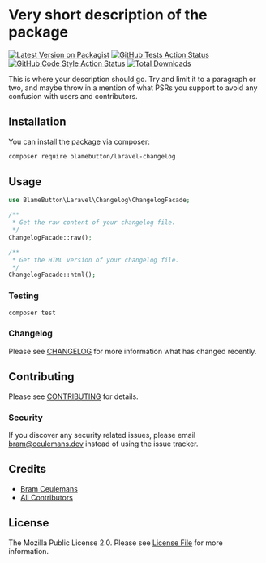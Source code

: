 # Very short description of the package

[![Latest Version on Packagist](https://img.shields.io/packagist/v/blamebutton/laravel-changelog.svg?style=flat-square)](https://packagist.org/packages/blamebutton/laravel-changelog)
[![GitHub Tests Action Status](https://img.shields.io/github/workflow/status/blamebutton/laravel-changelog/phpunit?label=tests)](https://github.com/blamebutton/laravel-changelog/actions?query=workflow%3Aphpunit+branch%3Amain)
[![GitHub Code Style Action Status](https://img.shields.io/github/workflow/status/blamebutton/laravel-changelog/php-cs-fixer?label=code%20style)](https://github.com/blamebutton/laravel-changelog/actions?query=workflow%3Aphp-cs-fixer+branch%3Amain)
[![Total Downloads](https://img.shields.io/packagist/dt/blamebutton/laravel-changelog.svg?style=flat-square)](https://packagist.org/packages/blamebutton/laravel-changelog)

This is where your description should go. Try and limit it to a paragraph or two, and maybe throw in a mention of what PSRs you support to avoid any confusion with users and contributors.

## Installation

You can install the package via composer:

```bash
composer require blamebutton/laravel-changelog
```

## Usage

```php
use BlameButton\Laravel\Changelog\ChangelogFacade;

/** 
 * Get the raw content of your changelog file. 
 */
ChangelogFacade::raw();

/**
 * Get the HTML version of your changelog file.
 */
ChangelogFacade::html();
```

### Testing

```bash
composer test
```

### Changelog

Please see [CHANGELOG](CHANGELOG.md) for more information what has changed recently.

## Contributing

Please see [CONTRIBUTING](CONTRIBUTING.md) for details.

### Security

If you discover any security related issues, please email bram@ceulemans.dev instead of using the issue tracker.

## Credits

-   [Bram Ceulemans](https://github.com/blamebutton)
-   [All Contributors](../../contributors)

## License

The Mozilla Public License 2.0. Please see [License File](LICENSE.md) for more information.
